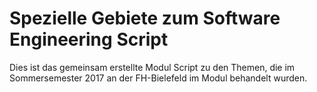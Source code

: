 # Spezielle Gebiete zum Software Engineering Script

Dies ist das gemeinsam erstellte Modul Script zu den Themen, die im Sommersemester 2017 an der FH-Bielefeld im Modul behandelt wurden.

